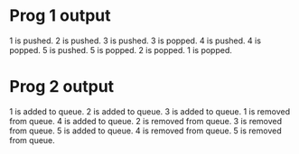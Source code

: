 # Prog 1 output
1 is pushed.
2 is pushed.
3 is pushed.
3 is popped.
4 is pushed.
4 is popped.
5 is pushed.
5 is popped.
2 is popped.
1 is popped.

# Prog 2 output
1 is added to queue.
2 is added to queue.
3 is added to queue.
1 is removed from queue.
4 is added to queue.
2 is removed from queue.
3 is removed from queue.
5 is added to queue.
4 is removed from queue.
5 is removed from queue.